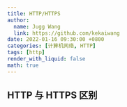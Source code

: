 ```yaml
---
title: HTTP/HTTPS
author:
  name: Jugg Wang
  link: https://github.com/kekaiwang
date: 2022-01-16 09:30:00 +0800
categories: [计算机网络, HTTP]
tags: [http]
render_with_liquid: false
math: true
---
```


## HTTP 与 HTTPS 区别
